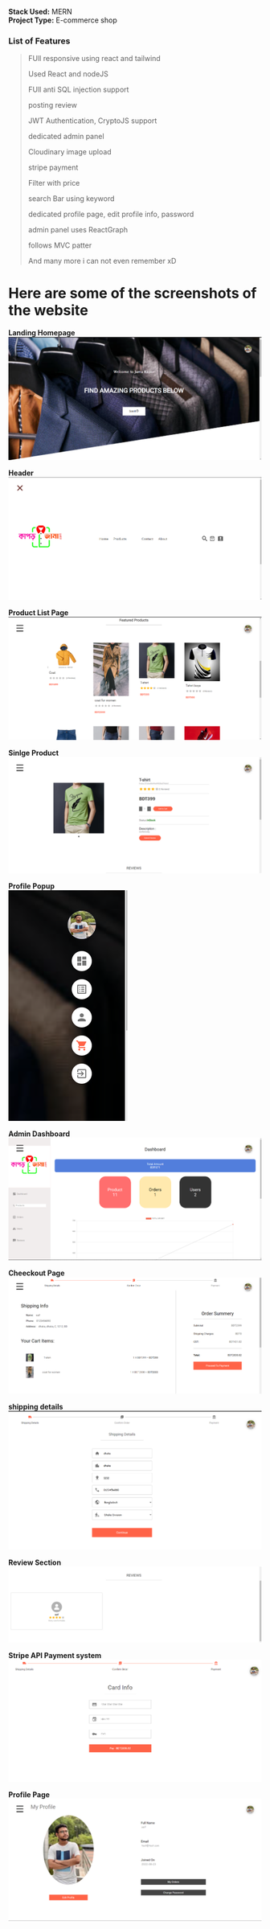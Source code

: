  **Stack Used:** MERN<br>
 **Project Type:** E-commerce shop<br>


### List of Features
> FUll responsive using react and tailwind
> 
> Used React and nodeJS
>
> FUll anti SQL injection support
>
> posting review
>
> JWT Authentication, CryptoJS support
>
> dedicated admin panel
>
> Cloudinary image upload
>
> stripe payment
>
> Filter with price
>
> search Bar using keyword
>
> dedicated profile page, edit profile info, password
>
> admin panel uses ReactGraph
>
> follows MVC patter
>
> And many more i can not even remember xD

# Here are some of the screenshots of the website

**Landing Homepage** <br>
![alt text](https://github.com/Saif64/Jama-Kapor/blob/master/screenshots/Screenshot%202022-08-24%20083711.png)

**Header**<br>
![alt text](https://github.com/Saif64/Jama-Kapor/blob/master/screenshots/Screenshot%202022-08-24%20083808.png)

**Product List Page** <br>
![alt text](https://github.com/Saif64/Jama-Kapor/blob/master/screenshots/Screenshot%202022-08-24%20083731.png)

**Sinlge Product** <br>
![alt text](https://github.com/Saif64/Jama-Kapor/blob/master/screenshots/Screenshot%202022-08-24%20083833.png)

**Profile Popup** <br>
![alt text](https://github.com/Saif64/Jama-Kapor/blob/master/screenshots/Screenshot%202022-08-24%20083743.png)

**Admin Dashboard** <br>
![alt text](https://github.com/Saif64/Jama-Kapor/blob/master/screenshots/Screenshot%202022-08-24%20083752.png)

**Cheeckout Page** <br>
![alt text](https://github.com/Saif64/Jama-Kapor/blob/master/screenshots/Screenshot%202022-08-24%20083947.png)

**shipping details** <br>
![alt text](https://github.com/Saif64/Jama-Kapor/blob/master/screenshots/Screenshot%202022-08-24%20083938.png)

**Review Section** <br>
![alt text](https://github.com/Saif64/Jama-Kapor/blob/master/screenshots/Screenshot%202022-08-24%20083840.png)

**Stripe API Payment system** <br>
![alt text](https://github.com/Saif64/Jama-Kapor/blob/master/screenshots/Screenshot%202022-08-24%20083957.png)

**Profile Page** <br>
![alt text](https://github.com/Saif64/Jama-Kapor/blob/master/screenshots/Screenshot%202022-08-24%20083850.png)


